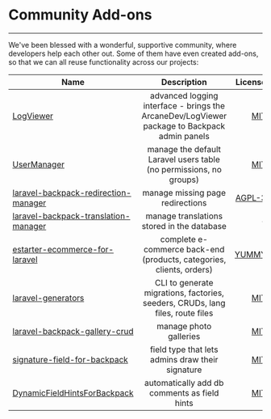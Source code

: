# Community Add-ons

---

We've been blessed with a wonderful, supportive community, where developers help each other out. Some of them have even created add-ons, so that we can all reuse functionality across our projects:

| Name          | Description   | License  |
| ------------- |:-------------:| --------:|
| [LogViewer](https://github.com/eduardoarandah/backpacklogviewer) | advanced logging interface - brings the ArcaneDev/LogViewer package to Backpack admin panels    | [MIT](https://github.com/eduardoarandah/backpacklogviewer/blob/master/LICENSE.md) |
| [UserManager](https://github.com/eduardoarandah/UserManager) | manage the default Laravel users table (no permissions, no groups)      |  [MIT](https://github.com/eduardoarandah/UserManager/blob/master/LICENSE) |
| [laravel-backpack-redirection-manager](https://github.com/novius/laravel-backpack-redirection-manager) | manage missing page redirections      | [AGPL-3](https://github.com/eduardoarandah/backpacklogviewer/blob/master/LICENSE.md) |
| [laravel-backpack-translation-manager](https://github.com/novius/laravel-backpack-translation-manager) | manage translations stored in the database   |  - |
| [estarter-ecommerce-for-laravel](https://github.com/updivision/estarter-ecommerce-for-laravel) | complete e-commerce back-end (products, categories, clients, orders)      |  [YUMMY](https://github.com/updivision/estarter-ecommerce-for-laravel/blob/master/LICENSE.md) |
| [laravel-generators](https://github.com/webfactor/laravel-generators) | CLI to generate migrations, factories, seeders, CRUDs, lang files, route files      |  [MIT](https://github.com/webfactor/laravel-generators/blob/master/LICENSE.md) |
| [laravel-backpack-gallery-crud](https://gitlab.com/seandowney/laravel-backpack-gallery-crud) | manage photo galleries      |  [MIT](https://gitlab.com/seandowney/laravel-backpack-gallery-crud/blob/master/LICENSE.md) |
| [signature-field-for-backpack](https://github.com/iMokhles/signature-field-for-backpack) | field type that lets admins draw their signature      |  [MIT](https://github.com/iMokhles/signature-field-for-backpack/blob/master/license.md) |
| [DynamicFieldHintsForBackpack](https://github.com/DoDSoftware/DynamicFieldHintsForBackpack) | automatically add db comments as field hints      |  [MIT](https://github.com/DoDSoftware/DynamicFieldHintsForBackpack/blob/master/license.md) |
